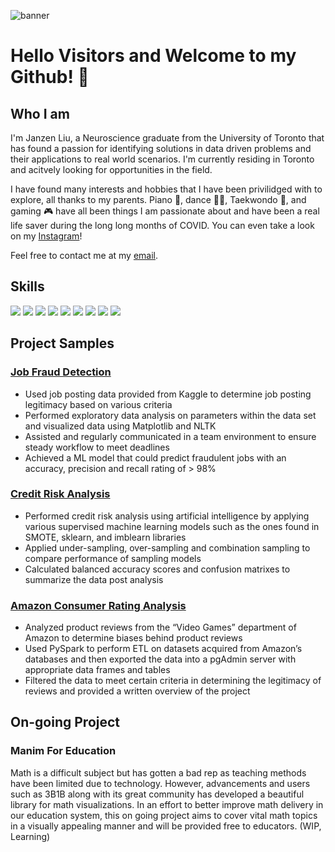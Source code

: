 
![banner](https://user-images.githubusercontent.com/100324759/160724836-27e36609-8d51-44ed-80d5-b97435cf2c2e.png)

#  Hello Visitors and Welcome to my Github! 👋

## Who I am 

I'm Janzen Liu, a Neuroscience graduate from the University of Toronto that has found a passion for identifying solutions in data driven problems and their applications to real world scenarios. I'm currently residing in Toronto and acitvely looking for opportunities in the field.

I have found many interests and hobbies that I have been privilidged with to explore, all thanks to my parents. Piano 🎹, dance 🕺🏽, Taekwondo 🥋, and gaming 🎮 have all been things I am passionate about and have been a real life saver during the long long months of COVID. You can even take a look on my [Instagram](https://www.instagram.com/janzenliu/)!

Feel free to contact me at my [email](Liujanzen@gmail.com).

## Skills
<img src="https://img.shields.io/badge/Python-FFD43B?style=for-the-badge&logo=python&logoColor=blue" /> <img src="https://img.shields.io/badge/Pandas-2C2D72?style=for-the-badge&logo=pandas&logoColor=white" /> <img src="https://img.shields.io/badge/Microsoft_Excel-217346?style=for-the-badge&logo=microsoft-excel&logoColor=white" /> <img src='https://img.shields.io/badge/Jupyter-F37626.svg?&style=for-the-badge&logo=Jupyter&logoColor=white' /> <img src="https://img.shields.io/badge/MySQL-005C84?style=for-the-badge&logo=mysql&logoColor=white" /> <img src="https://img.shields.io/badge/PostgreSQL-316192?style=for-the-badge&logo=postgresql&logoColor=white" /> <img src='https://img.shields.io/badge/TensorFlow-FF6F00?style=for-the-badge&logo=tensorflow&logoColor=white' /> <img src='https://img.shields.io/badge/Tableau-E97627?style=for-the-badge&logo=Tableau&logoColor=white' /> <img src="https://img.shields.io/badge/scikit_learn-F7931E?style=for-the-badge&logo=scikit-learn&logoColor=white" />

## Project Samples

### [Job Fraud Detection](https://github.com/Ikyupark/Capstone-project)
- Used job posting data provided from Kaggle to determine job posting legitimacy based
on various criteria
- Performed exploratory data analysis on parameters within the data set and visualized data
using Matplotlib and NLTK
- Assisted and regularly communicated in a team environment to ensure steady workflow
to meet deadlines
- Achieved a ML model that could predict fraudulent jobs with an accuracy, precision and
recall rating of > 98%

### [Credit Risk Analysis](https://github.com/YourOriginal/AI-Credit-Risk)
- Performed credit risk analysis using artificial intelligence by applying various supervised
machine learning models such as the ones found in SMOTE, sklearn, and imblearn
libraries
- Applied under-sampling, over-sampling and combination sampling to compare
performance of sampling models
- Calculated balanced accuracy scores and confusion matrixes to summarize the data post
analysis

### [Amazon Consumer Rating Analysis](https://github.com/YourOriginal/Amazon_Vine_Analysis)
- Analyzed product reviews from the “Video Games” department of Amazon to determine
biases behind product reviews
- Used PySpark to perform ETL on datasets acquired from Amazon’s databases and then
exported the data into a pgAdmin server with appropriate data frames and tables
- Filtered the data to meet certain criteria in determining the legitimacy of reviews and
provided a written overview of the project


## On-going Project

### Manim For Education

Math is a difficult subject but has gotten a bad rep as teaching methods have been limited due to technology. However, advancements and users such as 3B1B along with its great community has developed a beautiful library for math visualizations. In an effort to better improve math delivery in our education system, this on going project aims to cover vital math topics in a visually appealing manner and will be provided free to educators. (WIP, Learning)


